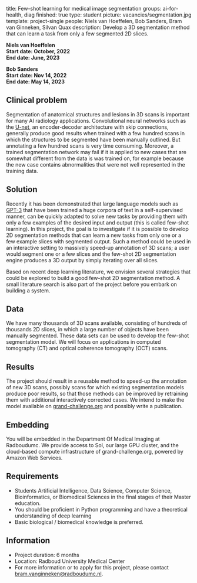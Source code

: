 title: Few-shot learning for medical image segmentation
groups: ai-for-health, diag
finished: true
type: student
picture: vacancies/segmentation.jpg
template: project-single
people: Niels van Hoeffelen, Bob Sanders, Bram van Ginneken, Silvan Quax
description: Develop a 3D segmentation method that can learn a task from only a few segmented 2D slices.

**Niels van Hoeffelen**<br>
**Start date: October, 2022**<br>
**End date: June, 2023**

**Bob Sanders**<br>
**Start date: Nov 14, 2022**<br>
**End date: May 14, 2023**

## Clinical problem
Segmentation of anatomical structures and lesions in 3D scans is important for many AI radiology applications. Convolutional neural networks such as the [U-net](https://lmb.informatik.uni-freiburg.de/people/ronneber/u-net/), an encoder-decoder architecture with skip connections, generally produce good results when trained with a few hundred scans in which the structures to be segmented have been manually outlined. But annotating a few hundred scans is very time consuming. Moreover, a trained segmentation network may fail if it is applied to new cases that are somewhat different from the data is was trained on, for example because the new case contains abnormalities that were not well represented in the training data.

## Solution 
Recently it has been demonstrated that large language models such as [GPT-3](https://arxiv.org/abs/2005.14165) that have been trained a huge corpora of text in a self-supervised manner, can be quickly adapted to solve new tasks by providing them with only a few examples of the desired input and output (this is called few-shot learning). In this project, the goal is to investigate if it is possible to develop 2D segmentation methods that can learn a new tasks from only one or a few example slices with segmented output. Such a method could be used in an interactive setting to massively speed-up annotation of 3D scans; a user would segment one or a few slices and the few-shot 2D segmentation engine produces a 3D output by simply iterating over all slices.

Based on recent deep learning literature, we envision several strategies that could be explored to build a good few-shot 2D segmentation method. A small literature search is also part of the project before you embark on building a system. 

## Data 
We have many thousands of 3D scans available, consisting of hundreds of thousands 2D slices, in which a large number of objects have been manually segmented. These data sets can be used to develop the few-shot segmentation model. We will focus on applications in computed tomography (CT) and optical coherence tomography (OCT) scans. 

## Results
The project should result in a reusable method to speed-up the annotation of new 3D scans, possibly scans for which existing segmentation models produce poor results, so that those methods can be improved by retraining them with additional interactively corrected cases. We intend to make the model available on [grand-challenge.org](https://grand-challenge.org) and possibly write a publication.

## Embedding 
You will be embedded in the Department Of Medical Imaging at Radboudumc. We provide access to Sol, our large GPU cluster, and the cloud-based compute infrastructure of grand-challenge.org, powered by Amazon Web Services. 

## Requirements 
- Students Artificial Intelligence, Data Science, Computer Science, Bioinformatics, or Biomedical Sciences in the final stages of their Master education.
- You should be proficient in Python programming and have a theoretical understanding of deep learning
- Basic biological / biomedical knowledge is preferred.

## Information 
- Project duration: 6 months 
- Location: Radboud University Medical Center 
- For more information or to apply for this project, please contact bram.vanginneken@radboudumc.nl.
